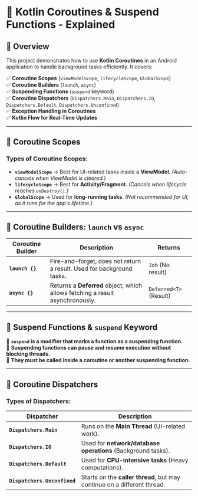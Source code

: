 # 🚀 **Kotlin Coroutines & Suspend Functions - Explained**  

## 📌 **Overview**  
This project demonstrates how to use **Kotlin Coroutines** in an Android application to handle background tasks efficiently. It covers:  

✅ **Coroutine Scopes** (`viewModelScope`, `lifecycleScope`, `GlobalScope`)  
✅ **Coroutine Builders** (`launch`, `async`)  
✅ **Suspending Functions** (`suspend` keyword)  
✅ **Coroutine Dispatchers** (`Dispatchers.Main`, `Dispatchers.IO`, `Dispatchers.Default`, `Dispatchers.Unconfined`)  
✅ **Exception Handling in Coroutines**  
✅ **Kotlin Flow for Real-Time Updates**  

---

## 🔹 **Coroutine Scopes**  

### **Types of Coroutine Scopes:**  
- **`viewModelScope`** → Best for UI-related tasks inside a **ViewModel**. *(Auto-cancels when ViewModel is cleared.)*  
- **`lifecycleScope`** → Best for **Activity/Fragment**. *(Cancels when lifecycle reaches `onDestroy()`.)*  
- **`GlobalScope`** → Used for **long-running tasks**. *(Not recommended for UI, as it runs for the app's lifetime.)*  

---

## 🔹 **Coroutine Builders: `launch` vs `async`**  

| Coroutine Builder | Description | Returns |
|------------------|-------------|---------|
| **`launch {}`** | Fire-and-forget, does not return a result. Used for background tasks. | `Job` (No result) |
| **`async {}`** | Returns a **Deferred** object, which allows fetching a result asynchronously. | `Deferred<T>` (Result) |

---

## 🔹 **Suspend Functions & `suspend` Keyword**  

🔹 **`suspend` is a modifier that marks a function as a suspending function.**  
🔹 **Suspending functions can pause and resume execution without blocking threads.**  
🔹 **They must be called inside a coroutine or another suspending function.**  

---

## 🔹 **Coroutine Dispatchers**  

### **Types of Dispatchers:**  
| Dispatcher | Description |
|------------|------------|
| **`Dispatchers.Main`** | Runs on the **Main Thread** (UI-related work). |
| **`Dispatchers.IO`** | Used for **network/database operations** (Background tasks). |
| **`Dispatchers.Default`** | Used for **CPU-intensive tasks** (Heavy computations). |
| **`Dispatchers.Unconfined`** | Starts on the **caller thread**, but may continue on a different thread. |

